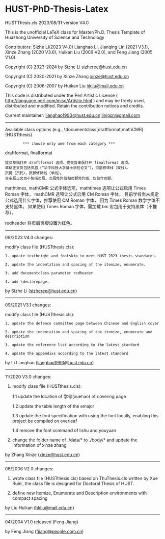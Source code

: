 # HUST-PhD-Thesis-Latex


HUSTThesis.cls 2023/08/31 version V4.0

This is the unofficial LaTeX class for Master/Ph.D. Thesis Template of Huazhong University of Science and Technology

Contributors: Sizhe Li(2023 V4.0) Lianghao Li, Jianqing Lin (2021 V3.1), Xinze Zhang (2020 V3.0), Huikan Liu (2006 V2.0), and Feng Jiang (2005 V1.0). 

Copyright (C) 2023-2024 by Sizhe Li <sizheree@hust.edu.cn>

Copyright (C) 2020-2021 by Xinze Zhang <xinze@hust.edu.cn>

Copyright (C) 2006-2007 by Huikan Liu <hkliu@mail.edu.cn>

This code is distributed under the Perl Artistic License
( http://language.perl.com/misc/Artistic.html )
and may be freely used, distributed and modified.
Retain the contribution notices and credits.

Current maintainer:
lianghao1993@hust.edu.cn
linjqcn@gmail.com

**********************************************************************

Available class options
(e.g., \documentclass[draftformat,mathCMR]{HUSTthesis}

            *** choose only one from each category ***

draftformat, finalformat

    提交草稿打开 draftformat 选项，提交盲审版打开 finalformat 选项。
    草稿正文页包括页眉（“华中科技大学博士学位论文”），页眉修饰线（双线）。
    页脚（页码），页脚修饰线（单线）。
    盲审版正文页不包括页眉、页眉修饰线和页脚修饰线，仅包含页脚。

mathtimes, mathCMR
    公式字体选项，mathtimes 选项让公式启用 Times Roman 字体，
    mathCMR 选项让公式启用 CM Roman 字体。
    目前学校尚未规定公式选用什么字体，推荐使用 CM Roman 字体，
    因为 Times Roman 数学字体不支持黑体。
    如果使用 Times Roman 字体，需加载 bm 宏包用于支持黑体（不推荐）。

redheader 
    将页眉页脚设置为红色。


*******
09/2023 V4.0 changes:

modify class file (HUSTthesis.cls):

    1. update textheight and footskip to meet HUST 2023 thesis standards.

    2. update the indentation and spacing of the itemize, enumerate. 

    3. add documentclass parameter redheader. 

    4. add \declarepage.

 by Sizhe Li (sizheree@hust.edu.cn)

*******
09/2021 V3.1 changes:

modify class file (HUSTthesis.cls):

    1. update the defence committee page between Chinese and English cover

    2. update the indentation and spacing of the itemize, enumerate and description

    3. update the reference list according to the latest standard

    4. update the appendixs according to the latest standard

 by Li Lianghao (lianghao1993@hust.edu.cn)

*******
11/2020 V3.0 changes:
1. modify class file (HUSTthesis.cls):

    1.1 update the location of 学号(xuehao) of covering page

    1.2 update the table length of the emajor

    1.3 update the font specification with using the font locally, enabling this project be compiled on overleaf

    1.4 remove the font command of lishu and youyuan

2. change the folder name of ./data/* to ./body/* and update the information of xinze zhang

 by Zhang Xinze (xinze@hust.edu.cn)
 
 *******

 06/2006 V2.0 changes:

 1. wrote class file (HUSTthesis.cls) based on ThuThesis.cls written by
    Xue Ruini, the class file is designed for Doctoral Thesis of HUST.

 2. define new Itemize, Enumerate and Description environments with compact spacing

 by Liu Huikan (hkliu@mail.edu.cn)

*******

 04/2004 V1.0 released (Feng Jiang)


 by Feng Jiang (fjiang@people.com.cn)
